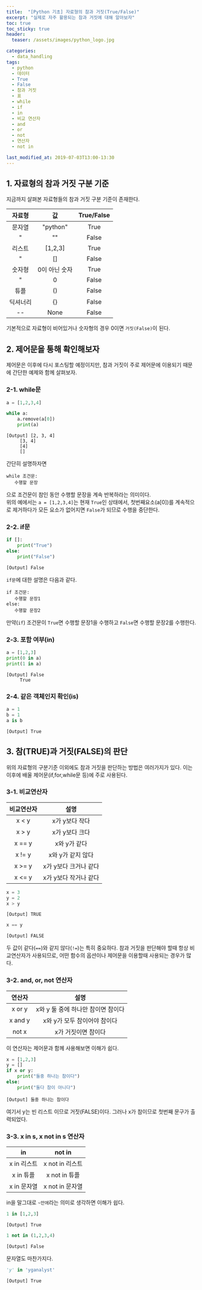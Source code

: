 ```yaml
---
title:  "[Python 기초] 자료형의 참과 거짓(True/False)"
excerpt: "실제로 자주 활용되는 참과 거짓에 대해 알아보자"
toc: true
toc_sticky: true
header:
  teaser: /assets/images/python_logo.jpg

categories:
  - data_handling
tags:
  - python
  - 데이터
  - True
  - False
  - 참과 거짓
  - 표
  - while
  - if
  - in
  - 비교 연산자
  - and
  - or
  - not
  - 연산자
  - not in

last_modified_at: 2019-07-03T13:00-13:30
---
```


## 1. 자료형의 참과 거짓 구분 기준


지금까지 살펴본 자료형들의 참과 거짓 구분 기준이 존재한다.  

| 자료형 | 값 | True/False |
|:---:|:---:|:---:|
| 문자열 | "python" | True |
| " | "" | False
| 리스트 | [1,2,3] | True |
| " | [] | False |
| 숫자형 | 0이 아닌 숫자 | True |
| " | 0 | False |
| 튜플 | () | False
| 딕셔너리 | {} | False |
| -- | None | False |

기본적으로 자료형이 비어있거나 숫자형의 경우 0이면 `거짓(False)`이 된다.  


## 2. 제어문을 통해 확인해보자 

제어문은 이후에 다시 포스팅할 예정이지만, 참과 거짓이 주로 제어문에 이용되기 때문에 간단한 예제와 함께 살펴보자.  

### 2-1. while문  

```python
a = [1,2,3,4]
```

```python
while a:
    a.remove(a[0])
    print(a)
```

    [Output] [2, 3, 4]
    	 [3, 4]
    	 [4]
    	 []
    
간단히 설명하자면  
```
while 조건문:
   수행할 문장
```
으로 조건문이 참인 동안 수행할 문장을 계속 반복하라는 의미이다.  
위의 예에서는 `a = [1,2,3,4]`는 현재 `True`인 상태에서, 첫번째요소(a[0])를 계속적으로 제거하다가 모든 요소가 없어지면 `False`가 되므로 수행을 중단한다.  


### 2-2. if문  

```python
if []:
    print("True")
else:
    print("False")
```
    [Output] False
    
`if문`에 대한 설명은 다음과 같다.  

```
if 조건문:
   수행할 문장1
else:
   수행할 문장2
```
만약(`if`) 조건문이 `True`면 수행할 문장1을 수행하고 `False`면 수행할 문장2를 수행한다.  


### 2-3. 포함 여부(in)  

```python
a = [1,2,3]
print(0 in a)
print(1 in a)
```
    [Output] False
    	 True
    

### 2-4. 같은 객체인지 확인(is)  

```python
a = 1
b = 1
a is b
```
    [Output] True

## 3. 참(TRUE)과 거짓(FALSE)의 판단  

위의 자료형의 구분기준 이외에도 참과 거짓을 판단하는 방법은 여러가지가 있다. 이는 이후에 배울 제어문(if,for,while문 등)에 주로 사용된다.  

### 3-1. 비교연산자  

| 비교연산자 | 설명 |
|:---:|:---:|
| x < y | x가 y보다 작다 |
| x > y | x가 y보다 크다 |
| x == y | x와 y가 같다 |
| x != y | x와 y가 같지 않다 |
| x >= y | x가 y보다 크거나 같다 |
| x <= y | x가 y보다 작거나 같다 |

```python
x = 3
y = 2
x > y
```
    [Output] TRUE
    
```python
x == y
```
    [Output] FALSE
    
두 값이 같다(`==`)와 같지 않다(`!=`)는 특히 중요하다. 참과 거짓을 판단해야 할때 항상 비교연산자가 사용되므로, 어떤 함수의 옵션이나 제어문을 이용할때 사용되는 경우가 많다.  


### 3-2. and, or, not 연산자  

| 연산자 | 설명 |
|:---:|:---:|
| x or y | x와 y 둘 중에 하나만 참이면 참이다 |
| x and y | x와 y가 모두 참이어야 참이다 |
| not x | x가 거짓이면 참이다 |

이 연산자는 제어문과 함께 사용해보면 이해가 쉽다.  

```python
x = [1,2,3]
y = []
if x or y:
    print("둘중 하나는 참이다")
else:
    print("둘다 참이 아니다")
```
    [Output] 둘중 하나는 참이다

여기서 y는 빈 리스트 이므로 거짓(FALSE)이다. 그러나 x가 참이므로 첫번째 문구가 출력되었다.  


### 3-3. x in s, x not in s 연산자  

| in | not in |
|:---:|:---:|
| x in 리스트 | x not in 리스트 |
| x in 튜플 | x not in 튜플 |
| x in 문자열 | x not in 문자열 |

in을 말그대로 `~안에`라는 의미로 생각하면 이해가 쉽다.  

```python
1 in [1,2,3]
```
    [Output] True
    
```python
1 not in (1,2,3,4)
```
    [Output] False
    


문자열도 마찬가지다.  

```python
'y' in 'yganalyst'
```
    [Output] True